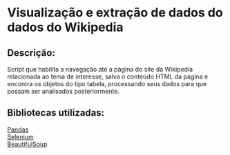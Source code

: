 
# Visualização e extração de dados do dados do Wikipedia
## Descrição:

Script que habilita a navegação até a página do site da Wikipedia relacionada ao tema de interesse, salva o conteúdo HTML da página e encontra os objetos do tipo tabela, processando seus dados para que possam ser analisados posteriormente.

## Bibliotecas utilizadas:

[Pandas](https://pandas.pydata.org/)  
[Selenium](https://pypi.org/project/selenium/)  
[BeautifulSoup](https://pypi.org/project/beautifulsoup4/)  


